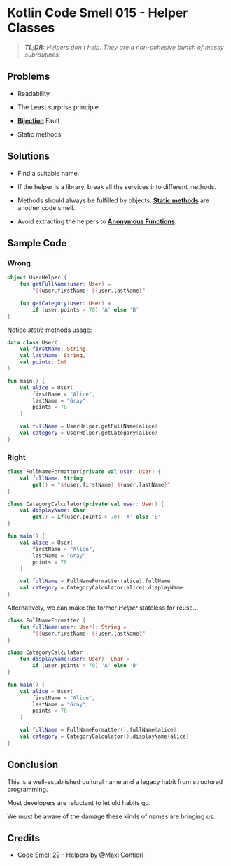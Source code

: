# Kotlin Code Smell 015 - Helper Classes

> ***TL;DR:*** *Helpers don't help. They are a non-cohesive bunch of messy subroutines.*

## **Problems**

* Readability
    
* The Least surprise principle
    
* [**Bijection**](https://maximilianocontieri.com/the-one-and-only-software-design-principle) Fault
    
* Static methods
    

## **Solutions**

* Find a suitable name.
    
* If the helper is a library, break all the services into different methods.
    
* Methods should always be fulfilled by objects. [**Static methods**](https://yonatankarp.com/kotlin-smell-013-companion-object-functions) are another code smell.
    
* Avoid extracting the helpers to [**Anonymous Functions**](https://yonatankarp.com/kotlin-code-smells-014-anonymous-functions-abusers).
    

## **Sample Code**

### Wrong

```kotlin
object UserHelper {
    fun getFullName(user: User) =
        "${user.firstName} ${user.lastName}"

    fun getCategory(user: User) =
        if (user.points > 70) 'A' else 'B'
}
```

Notice *static* methods usage:

```kotlin
data class User(
    val firstName: String,
    val lastName: String,
    val points: Int
)

fun main() {
    val alice = User(
        firstName = "Alice",
        lastName = "Gray",
        points = 78
    )

    val fullName = UserHelper.getFullName(alice)
    val category = UserHelper.getCategory(alice)
}
```

### Right

```kotlin
class FullNameFormatter(private val user: User) {
    val fullName: String
        get() = "${user.firstName} ${user.lastName}"
}

class CategoryCalculator(private val user: User) {
    val displayName: Char
        get() = if(user.points > 70) 'A' else 'B'
}

fun main() {
    val alice = User(
        firstName = "Alice",
        lastName = "Gray",
        points = 78
    )

    val fullName = FullNameFormatter(alice).fullName
    val category = CategoryCalculator(alice).displayName
}
```

Alternatively, we can make the former *Helper* stateless for reuse...

```kotlin
class FullNameFormatter {
    fun fullName(user: User): String =
        "${user.firstName} ${user.lastName}"
}

class CategoryCalculator {
    fun displayName(user: User): Char =
        if (user.points > 70) 'A' else 'B'
}

fun main() {
    val alice = User(
        firstName = "Alice",
        lastName = "Gray",
        points = 78
    )

    val fullName = FullNameFormatter().fullName(alice)
    val category = CategoryCalculator().displayName(alice)
}
```

## **Conclusion**

This is a well-established cultural name and a legacy habit from structured programming.

Most developers are reluctant to let old habits go.

We must be aware of the damage these kinds of names are bringing us.

## Credits

* [Code Smell 22](https://maximilianocontieri.com/code-smell-22-helpers) - Helpers by @[Maxi Contieri](@mcsee)